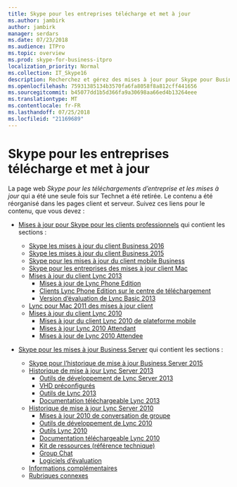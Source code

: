 ```yaml
---
title: Skype pour les entreprises télécharge et met à jour
ms.author: jambirk
author: jambirk
manager: serdars
ms.date: 07/23/2018
ms.audience: ITPro
ms.topic: overview
ms.prod: skype-for-business-itpro
localization_priority: Normal
ms.collection: IT_Skype16
description: Recherchez et gérez des mises à jour pour Skype pour Business Server ou Lync 2013. Utilisez les liens pour obtenir plus d’informations et télécharger les mises à jour.
ms.openlocfilehash: 75931385134b3570fa6fa8058f8a812cff441656
ms.sourcegitcommit: b45077dd1b5d366fa9a30698aa66ed4b13264eee
ms.translationtype: MT
ms.contentlocale: fr-FR
ms.lasthandoff: 07/25/2018
ms.locfileid: "21169689"
---
```

# <a name="skype-for-business-downloads-and-updates"></a>Skype pour les entreprises télécharge et met à jour 

La page web _Skype pour les téléchargements d’entreprise et les mises à jour_ qui a été une seule fois sur Technet a été retirée. Le contenu a été réorganisé dans les pages client et serveur. Suivez ces liens pour le contenu, que vous devez :

- [Mises à jour pour Skype pour les clients professionnels](sfb-client-updates.md) qui contient les sections :
    - [Skype les mises à jour du client Business 2016](sfb-client-updates.md#skype-for-business-2016-client-updates)
    - [Skype les mises à jour du client Business 2015](sfb-client-updates.md#skype-for-business-2015-client-updates)
    - [Skype pour les mises à jour du client mobile Business](sfb-client-updates.md#skype-for-business-mobile-client-updates)
    - [Skype pour les entreprises des mises à jour client Mac](sfb-client-updates.md#skype-for-business-on-mac-client-updates)
    - [Mises à jour du client Lync 2013](sfb-client-updates.md#lync-2013-client-updates)
        - [Mises à jour de Lync Phone Edition](sfb-client-updates.md#lync-phone-edition-updates)
        - [Clients Lync Phone Edition sur le centre de téléchargement](sfb-client-updates.md#lync-phone-edition-clients-on-download-center)
        - [Version d’évaluation de Lync Basic 2013](sfb-client-updates.md#trial-software)
    - [Lync pour Mac 2011 des mises à jour client](sfb-client-updates.md#lync-for-mac-2011-client-updates)
    - [Mises à jour du client Lync 2010](sfb-client-updates.md#lync-2010-client-updates)
        - [Mises à jour du client Lync 2010 de plateforme mobile](sfb-client-updates.md#lync-mobile-platform-2010-client-updates)
        - [Mises à jour Lync 2010 Attendant](sfb-client-updates.md#lync-2010-attendant-updates)
        - [Mises à jour de Lync 2010 Attendee](sfb-client-updates.md#lync-2010-attendee-updates) 

- [Skype pour les mises à jour Business Server](sfb-server-updates.md) qui contient les sections :
    - [Skype pour l’historique de mise à jour Business Server 2015](sfb-server-updates.md#skype-for-business-server-2015-update-history)
    - [Historique de mise à jour Lync Server 2013](sfb-server-updates.md#lync-server-2013-update-history)
        - [Outils de développement de Lync Server 2013](sfb-server-updates.md#lync-server-2013-dev-tools)
        - [VHD préconfigurés](sfb-server-updates.md#pre-configured-vhds)
        - [Outils de Lync 2013](sfb-server-updates.md#lync-2013-tools)
        - [Documentation téléchargeable Lync 2013](sfb-server-updates.md#lync-2013-downloadable-documentation)
    - [Historique de mise à jour Lync Server 2010](sfb-server-updates.md#lync-server-2010-update-history)
        - [Mises à jour 2010 de conversation de groupe](sfb-server-updates.md#group-chat-2010-updates)
        - [Outils de développement de Lync 2010](sfb-server-updates.md#lync-2010-dev-tools)
        - [Outils Lync 2010](sfb-server-updates.md#lync-2010-tools)
        - [Documentation téléchargeable Lync 2010](sfb-server-updates.md#lync-2010-downloadable-documentation)
        - [Kit de ressources (référence technique)](sfb-server-updates.md#resource-kit-technical-reference)
        - [Group Chat](sfb-server-updates.md#group-chat)
        - [Logiciels d’évaluation](sfb-server-updates.md#trial-software)
    - [Informations complémentaires](sfb-server-updates.md#additional-information)
    - [Rubriques connexes](sfb-server-updates.md#related-topics) 
